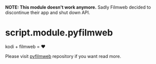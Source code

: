 **NOTE: This module doesn't work anymore.** Sadly Filmweb decided to discontinue their app and shut down API.

# script.module.pyfilmweb
kodi + filmweb = ❤️️

Please visit [pyfilmweb](https://github.com/lopezloo/pyfilmweb) repository if you want read more.
